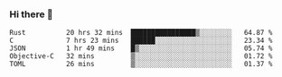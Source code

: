 ### Hi there 👋

<!--
**WShiBin/WShiBin** is a ✨ _special_ ✨ repository because its `README.md` (this file) appears on your GitHub profile.

Here are some ideas to get you started:

- 🔭 I’m currently working on ...
- 🌱 I’m currently learning ...
- 👯 I’m looking to collaborate on ...
- 🤔 I’m looking for help with ...
- 💬 Ask me about ...
- 📫 How to reach me: ...
- 😄 Pronouns: ...
- ⚡ Fun fact: ...
-->

<!--START_SECTION:waka-->
```text
Rust          20 hrs 32 mins  ████████████████▒░░░░░░░░   64.87 % 
C             7 hrs 23 mins   ██████░░░░░░░░░░░░░░░░░░░   23.34 % 
JSON          1 hr 49 mins    █▒░░░░░░░░░░░░░░░░░░░░░░░   05.74 % 
Objective-C   32 mins         ▒░░░░░░░░░░░░░░░░░░░░░░░░   01.72 % 
TOML          26 mins         ▒░░░░░░░░░░░░░░░░░░░░░░░░   01.37 % 
```
<!--END_SECTION:waka-->
